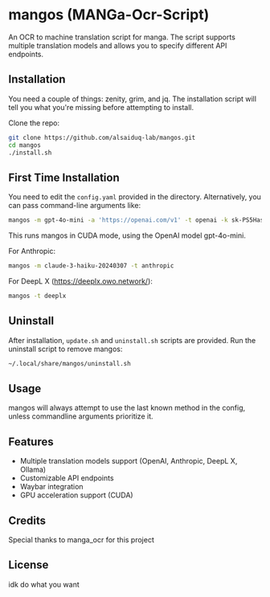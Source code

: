 # mangos (MANGa-Ocr-Script)
An OCR to machine translation script for manga. The script supports multiple translation models and allows you to specify different API endpoints.

## Installation
You need a couple of things: zenity, grim, and jq. The installation script will tell you what you're missing before attempting to install.

Clone the repo:
```bash
git clone https://github.com/alsaiduq-lab/mangos.git
cd mangos
./install.sh
```

## First Time Installation
You need to edit the `config.yaml` provided in the directory. Alternatively, you can pass command-line arguments like:
```bash
mangos -m gpt-4o-mini -a 'https://openai.com/v1' -t openai -k sk-PS5HasNoGames -d cuda
```
This runs mangos in CUDA mode, using the OpenAI model gpt-4o-mini.

For Anthropic:
```bash
mangos -m claude-3-haiku-20240307 -t anthropic
```

For DeepL X (https://deeplx.owo.network/):
```bash
mangos -t deeplx
```

## Uninstall
After installation, `update.sh` and `uninstall.sh` scripts are provided. Run the uninstall script to remove mangos:
```bash
~/.local/share/mangos/uninstall.sh
```

## Usage
mangos will always attempt to use the last known method in the config, unless commandline arguments prioritize it.

## Features
- Multiple translation models support (OpenAI, Anthropic, DeepL X, Ollama)
- Customizable API endpoints
- Waybar integration
- GPU acceleration support (CUDA)

## Credits
Special thanks to manga_ocr for this project

## License
idk do what you want
